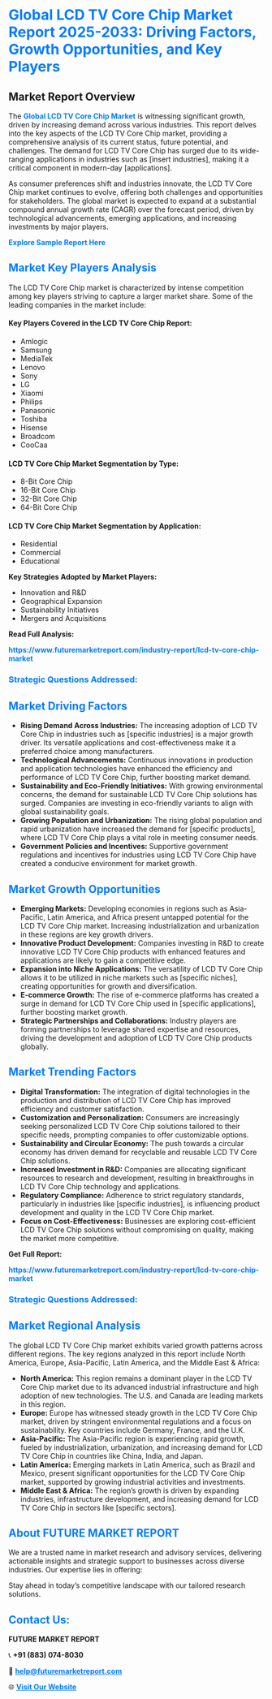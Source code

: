 <h1 style="color: #007BFF;">Global LCD TV Core Chip Market Report 2025-2033: Driving Factors, Growth Opportunities, and Key Players</h1>

<section id="overview">
<h2>Market Report Overview</h2>
<p>The <a href="https://www.futuremarketreport.com/industry-report/lcd-tv-core-chip-market" style="color: #007BFF; text-decoration: none;"><strong>Global LCD TV Core Chip Market</strong></a> is witnessing significant growth, driven by increasing demand across various industries. This report delves into the key aspects of the LCD TV Core Chip market, providing a comprehensive analysis of its current status, future potential, and challenges. The demand for LCD TV Core Chip has surged due to its wide-ranging applications in industries such as [insert industries], making it a critical component in modern-day [applications].</p>
<p>As consumer preferences shift and industries innovate, the LCD TV Core Chip market continues to evolve, offering both challenges and opportunities for stakeholders. The global market is expected to expand at a substantial compound annual growth rate (CAGR) over the forecast period, driven by technological advancements, emerging applications, and increasing investments by major players.</p>
</section>

<section id="overview">
<p><a href="https://www.futuremarketreport.com/request-sample/reportId=82044" style="color: #007BFF; text-decoration: none;"><strong>Explore Sample Report Here</strong></a></p>
</section>

<section id="key-players">
<h2 style="color: #007BFF;">Market Key Players Analysis</h2>
<p>The LCD TV Core Chip market is characterized by intense competition among key players striving to capture a larger market share. Some of the leading companies in the market include:</p>
<h4>Key Players Covered in the LCD TV Core Chip Report:</h4>
<ul><li>Amlogic</li><li>Samsung</li><li>MediaTek</li><li>Lenovo</li><li>Sony</li><li>LG</li><li>Xiaomi</li><li>Philips</li><li>Panasonic</li><li>Toshiba</li><li>Hisense</li><li>Broadcom</li><li>CooCaa</li></ul>
<h4>LCD TV Core Chip Market Segmentation by Type:</h4>
<ul><li>8-Bit Core Chip</li><li>16-Bit Core Chip</li><li>32-Bit Core Chip</li><li>64-Bit Core Chip</li></ul>

<h4>LCD TV Core Chip Market Segmentation by Application:</h4>
<ul><li>Residential</li><li>Commercial</li><li>Educational</li></ul>
<p><strong>Key Strategies Adopted by Market Players:</strong></p>
<ul>
<li>Innovation and R&D</li>
<li>Geographical Expansion</li>
<li>Sustainability Initiatives</li>
<li>Mergers and Acquisitions</li>
</ul>
</section>

<section>
<p><strong>Read Full Analysis: </strong></p><a href="https://www.futuremarketreport.com/industry-report/lcd-tv-core-chip-market" style="color: #007BFF; text-decoration: none;"><strong>https://www.futuremarketreport.com/industry-report/lcd-tv-core-chip-market</strong></a>
<h3 style="color: #007BFF;">Strategic Questions Addressed:</h3>
</section>

<section id="driving-factors">
<h2 style="color: #007BFF;">Market Driving Factors</h2>
<ul>
<li><strong>Rising Demand Across Industries:</strong> The increasing adoption of LCD TV Core Chip in industries such as [specific industries] is a major growth driver. Its versatile applications and cost-effectiveness make it a preferred choice among manufacturers.</li>
<li><strong>Technological Advancements:</strong> Continuous innovations in production and application technologies have enhanced the efficiency and performance of LCD TV Core Chip, further boosting market demand.</li>
<li><strong>Sustainability and Eco-Friendly Initiatives:</strong> With growing environmental concerns, the demand for sustainable LCD TV Core Chip solutions has surged. Companies are investing in eco-friendly variants to align with global sustainability goals.</li>
<li><strong>Growing Population and Urbanization:</strong> The rising global population and rapid urbanization have increased the demand for [specific products], where LCD TV Core Chip plays a vital role in meeting consumer needs.</li>
<li><strong>Government Policies and Incentives:</strong> Supportive government regulations and incentives for industries using LCD TV Core Chip have created a conducive environment for market growth.</li>
</ul>
</section>

<section id="growth-opportunities">
<h2 style="color: #007BFF;">Market Growth Opportunities</h2>
<ul>
<li><strong>Emerging Markets:</strong> Developing economies in regions such as Asia-Pacific, Latin America, and Africa present untapped potential for the LCD TV Core Chip market. Increasing industrialization and urbanization in these regions are key growth drivers.</li>
<li><strong>Innovative Product Development:</strong> Companies investing in R&D to create innovative LCD TV Core Chip products with enhanced features and applications are likely to gain a competitive edge.</li>
<li><strong>Expansion into Niche Applications:</strong> The versatility of LCD TV Core Chip allows it to be utilized in niche markets such as [specific niches], creating opportunities for growth and diversification.</li>
<li><strong>E-commerce Growth:</strong> The rise of e-commerce platforms has created a surge in demand for LCD TV Core Chip used in [specific applications], further boosting market growth.</li>
<li><strong>Strategic Partnerships and Collaborations:</strong> Industry players are forming partnerships to leverage shared expertise and resources, driving the development and adoption of LCD TV Core Chip products globally.</li>
</ul>
</section>

<section id="trending-factors">
<h2 style="color: #007BFF;">Market Trending Factors</h2>
<ul>
<li><strong>Digital Transformation:</strong> The integration of digital technologies in the production and distribution of LCD TV Core Chip has improved efficiency and customer satisfaction.</li>
<li><strong>Customization and Personalization:</strong> Consumers are increasingly seeking personalized LCD TV Core Chip solutions tailored to their specific needs, prompting companies to offer customizable options.</li>
<li><strong>Sustainability and Circular Economy:</strong> The push towards a circular economy has driven demand for recyclable and reusable LCD TV Core Chip solutions.</li>
<li><strong>Increased Investment in R&D:</strong> Companies are allocating significant resources to research and development, resulting in breakthroughs in LCD TV Core Chip technology and applications.</li>
<li><strong>Regulatory Compliance:</strong> Adherence to strict regulatory standards, particularly in industries like [specific industries], is influencing product development and quality in the LCD TV Core Chip market.</li>
<li><strong>Focus on Cost-Effectiveness:</strong> Businesses are exploring cost-efficient LCD TV Core Chip solutions without compromising on quality, making the market more competitive.</li>
</ul>
</section>

<section>
<p><strong>Get Full Report: </strong></p><a href="https://www.futuremarketreport.com/industry-report/lcd-tv-core-chip-market" style="color: #007BFF; text-decoration: none;"><strong>https://www.futuremarketreport.com/industry-report/lcd-tv-core-chip-market</strong></a>
<h3 style="color: #007BFF;">Strategic Questions Addressed:</h3>
</section>


<section id="regional-analysis">
<h2 style="color: #007BFF;">Market Regional Analysis</h2>
<p>The global LCD TV Core Chip market exhibits varied growth patterns across different regions. The key regions analyzed in this report include North America, Europe, Asia-Pacific, Latin America, and the Middle East & Africa:</p>
<ul>
<li><strong>North America:</strong> This region remains a dominant player in the LCD TV Core Chip market due to its advanced industrial infrastructure and high adoption of new technologies. The U.S. and Canada are leading markets in this region.</li>
<li><strong>Europe:</strong> Europe has witnessed steady growth in the LCD TV Core Chip market, driven by stringent environmental regulations and a focus on sustainability. Key countries include Germany, France, and the U.K.</li>
<li><strong>Asia-Pacific:</strong> The Asia-Pacific region is experiencing rapid growth, fueled by industrialization, urbanization, and increasing demand for LCD TV Core Chip in countries like China, India, and Japan.</li>
<li><strong>Latin America:</strong> Emerging markets in Latin America, such as Brazil and Mexico, present significant opportunities for the LCD TV Core Chip market, supported by growing industrial activities and investments.</li>
<li><strong>Middle East & Africa:</strong> The region’s growth is driven by expanding industries, infrastructure development, and increasing demand for LCD TV Core Chip in sectors like [specific sectors].</li>
</ul>
</section>

<footer>
<h2 style="color: #007BFF;">About FUTURE MARKET REPORT</h2>
<p>We are a trusted name in market research and advisory services, delivering actionable insights and strategic support to businesses across diverse industries. Our expertise lies in offering:</p>

<p>Stay ahead in today’s competitive landscape with our tailored research solutions.</p>

<h2 style="color: #007BFF;">Contact Us:</h2>
<p><strong>FUTURE MARKET REPORT</strong></p>
<p>📞 <strong>+91 (883) 074-8030</strong></p>
<p>📧 <strong><a href="mailto:help@futuremarketreport.com" style="color: #007BFF;">help@futuremarketreport.com</a></strong></p>
<p>🌐 <strong><a href="https://www.futuremarketreport.com/" style="color: #007BFF;">Visit Our Website</a></strong></p>
</footer>